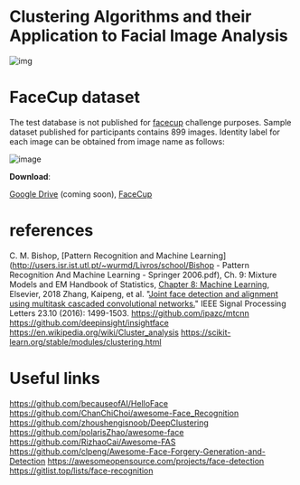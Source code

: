 # Clustering Algorithms and their Application to Facial Image Analysis

![img](https://user-images.githubusercontent.com/70681172/144739072-353912d2-0fc5-4180-a7ab-5355302a80a5.png)

# FaceCup dataset

The test database is not published for [facecup](https://facecup.ir/) challenge purposes. Sample dataset published for participants contains 899 images. Identity label for each image can be obtained from image name as follows:

![image](https://user-images.githubusercontent.com/70681172/144974292-43d7b357-2cc4-4564-a6e7-7b924023c8e7.png)



**Download**: 

[Google Drive]() (coming soon), [FaceCup](https://facecup.ir/news/cc622bd2-7765-4383-8c39-9e074a5e1286)



# references

C. M. Bishop, [Pattern Recognition and Machine Learning](http://users.isr.ist.utl.pt/~wurmd/Livros/school/Bishop - Pattern Recognition And Machine Learning - Springer  2006.pdf), Ch. 9: Mixture Models and EM
Handbook of Statistics, [Chapter 8: Machine Learning](https://www.sciencedirect.com/science/article/abs/pii/S0169716118300191), Elsevier, 2018
Zhang, Kaipeng, et al. "[Joint face detection and alignment using multitask cascaded convolutional networks.](https://arxiv.org/pdf/1604.02878)" IEEE Signal Processing Letters 23.10 (2016): 1499-1503.
https://github.com/ipazc/mtcnn
https://github.com/deepinsight/insightface
https://en.wikipedia.org/wiki/Cluster_analysis
https://scikit-learn.org/stable/modules/clustering.html



# Useful links

https://github.com/becauseofAI/HelloFace
https://github.com/ChanChiChoi/awesome-Face_Recognition
https://github.com/zhoushengisnoob/DeepClustering
https://github.com/polarisZhao/awesome-face
https://github.com/RizhaoCai/Awesome-FAS
https://github.com/clpeng/Awesome-Face-Forgery-Generation-and-Detection
https://awesomeopensource.com/projects/face-detection
https://gitlist.top/lists/face-recognition

